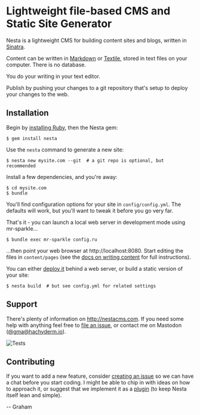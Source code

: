 # Lightweight file-based CMS and Static Site Generator

Nesta is a lightweight CMS for building content sites and blogs, written in
[Sinatra].

Content can be written in [Markdown] or [Textile], stored in text files on your
computer. There is no database.

You do your writing in your text editor.

Publish by pushing your changes to a git repository that's setup to deploy your
changes to the web.

[Sinatra]: http://www.sinatrarb.com/ "Sinatra"
[Markdown]: http://daringfireball.net/projects/markdown/
[Textile]: http://textism.com/tools/textile/

## Installation

Begin by [installing Ruby], then the Nesta gem:

    $ gem install nesta

Use the `nesta` command to generate a new site:

    $ nesta new mysite.com --git  # a git repo is optional, but recommended

Install a few dependencies, and you're away:

    $ cd mysite.com
    $ bundle

You'll find configuration options for your site in `config/config.yml`. The
defaults will work, but you'll want to tweak it before you go very far.

That's it - you can launch a local web server in development mode using
mr-sparkle...

    $ bundle exec mr-sparkle config.ru

...then point your web browser at http://localhost:8080. Start editing
the files in `content/pages` (see the [docs on writing content] for full
instructions).

You can either [deploy it] behind a web server, or build a static version of
your site:

    $ nesta build  # but see config.yml for related settings

[installing Ruby]: https://www.ruby-lang.org/en/documentation/installation/
[docs on writing content]: http://nestacms.com/docs/creating-content/
[deploy it]: https://nestacms.com/docs/deployment/

## Support

There's plenty of information on <http://nestacms.com>. If you need some
help with anything feel free to [file an issue], or contact me on Mastodon
([@gma@hachyderm.io]).

[file an issue]: https://github.com/gma/nesta/issues/new
[@gma@hachyderm.io]: https://hachyderm.io/@gma
[the blog]: https://nestacms.com/blog

![Tests](https://github.com/gma/nesta/actions/workflows/tests.yml/badge.svg)

## Contributing

If you want to add a new feature, consider [creating an issue] so we can
have a chat before you start coding. I might be able to chip in with ideas on
how to approach it, or suggest that we implement it as a [plugin] (to keep Nesta
itself lean and simple).

[creating an issue]: https://github.com/gma/nesta/issues/new
[plugin]: https://nestacms.com/docs/plugins

-- Graham

